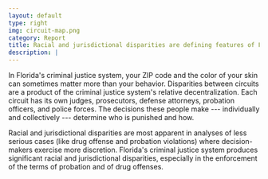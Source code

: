 ```yaml
---
layout: default
type: right
img: circuit-map.png
category: Report
title: Racial and jurisdictional disparities are defining features of Florida's criminal justice system.
description: |
---
```

In Florida's criminal justice system, your ZIP code and
the color of your skin can sometimes matter more than your behavior.
Disparities between circuits are a product of the criminal justice
system's relative decentralization. Each circuit has its own
judges, prosecutors, defense attorneys, probation officers,
and police forces. The decisions these people make --- individually
and collectively --- determine who is punished and how.

Racial and jurisdictional disparities are most apparent in analyses of less serious cases (like drug offense and probation violations) where decision-makers
exercise more discretion. Florida's criminal justice system
produces significant racial and jurisdictional disparities, especially
in the enforcement of the terms of probation and of drug offenses.